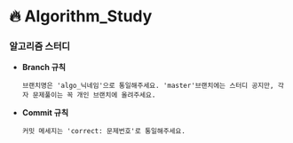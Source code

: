 # :fire: Algorithm_Study

### 알고리즘 스터디

* **Branch 규칙** 

      브랜치명은 'algo_닉네임'으로 통일해주세요. 'master'브랜치에는 스터디 공지만, 각자 문제풀이는 꼭 개인 브랜치에 올려주세요.

* **Commit 규칙** 

      커밋 메세지는 'correct: 문제번호'로 통일해주세요.
